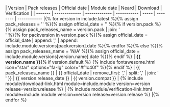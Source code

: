 | Version | Pack releases | Official date | Module date | Neard | Download | Verification |
| ------- | ------------- | ------------- | ----------- | ----- | -------- | ------------ |{% for version in include.latest %}{% assign pack_releases = '' %}{% assign official_date = '' %}{% if version.pack %}{% assign pack_releases_name = version.pack | join: '<br />' %}{% for packversion in version.pack %}{% assign official_date = official_date | append: ',' | append: include.module.versions[packversion].date %}{% endfor %}{% else %}{% assign pack_releases_name = 'N/A' %}{% assign official_date = include.module.versions[version.name].date %}{% endif %}
| **{{ version.name }}**{% if version.default %} {% include fontawesome.html icon="star" options="fa-lg" color="#f1c40f" %}{% endif %} | {{ pack_releases_name }} | {{ official_date | remove_first: ',' | split: ',' | join: '<br />' }} | {{ version.release_date }} | {{ version.compat }} | {% include module/download-link.html module=include.module version=version release=version.release %} | {% include module/verification-link.html module=include.module version=version release=version.release %} |{% endfor %}